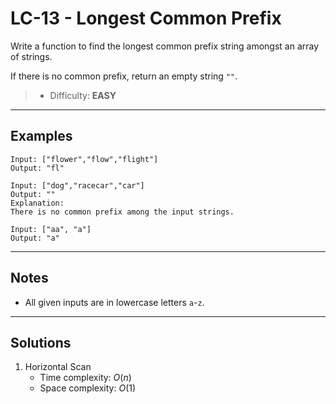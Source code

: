 # LC-13 - Longest Common Prefix

Write a function to find the longest common prefix string amongst an array of strings.

If there is no common prefix, return an empty string `""`.

> * Difficulty: **EASY**

---
## Examples

```
Input: ["flower","flow","flight"]
Output: "fl"
```

```
Input: ["dog","racecar","car"]
Output: ""
Explanation:
There is no common prefix among the input strings.
```

```
Input: ["aa", "a"]
Output: "a"
```

---
## Notes

* All given inputs are in lowercase letters `a`-`z`.

---
## Solutions

1. Horizontal Scan
    * Time complexity: $O(n)$
    * Space complexity: $O(1)$